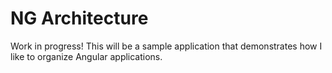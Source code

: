 # NG Architecture

Work in progress! This will be a sample application that demonstrates how I like to organize Angular applications.
